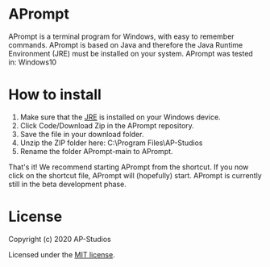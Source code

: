 # APrompt
APrompt is a terminal program for Windows, with easy to remember commands. APrompt is based on Java and therefore the Java Runtime Environment (JRE) must be installed on your system. APrompt was tested in: Windows10

# How to install
1. Make sure that the [JRE](https://www.java.com/en/download/) is installed on your Windows device.
2. Click Code/Download Zip in the APrompt repository.
3. Save the file in your download folder.
4. Unzip the ZIP folder here: C:\Program Files\AP-Studios
5. Rename the folder APrompt-main to APrompt.

That's it! We recommend starting APrompt from the shortcut. If you now click on the shortcut file, APrompt will (hopefully) start. APrompt is currently still in the beta development phase.

# License
Copyright (c) 2020 AP-Studios

Licensed under the [MIT license](https://github.com/AP-Studios/APrompt/blob/main/LICENSE.txt).
